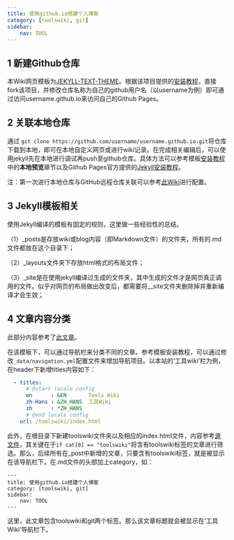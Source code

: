 ```yaml
---
title: 使用github.io搭建个人博客
category: [toolswiki, git]
sidebar:
    nav: TOOL
---
```


## 1 新建Github仓库

本Wiki网页模板为[JEKYLL-TEXT-THEME](https://github.com/kitian616/jekyll-TeXt-theme)。根据该项目提供的[安装教程](https://tianqi.name/jekyll-TeXt-theme/docs/zh/quick-start)，直接fork该项目，并修改仓库名称为自己的github用户名（以username为例）即可通过访问username.github.io来访问自己的Github Pages。

## 2 关联本地仓库

通过 `git clone https://github.com/username/username.github.io.git`将仓库下载到本地，即可在本地自定义网页或进行wiki记录。在完成相关编辑后，可以使用jekyll先在本地进行调试再push至github仓库。具体方法可以参考模板[安装教程](https://tianqi.name/jekyll-TeXt-theme/docs/zh/quick-start)中的**本地预览**章节以及Github Pages官方提供的[Jekyll安装教程](https://docs.github.com/en/pages/setting-up-a-github-pages-site-with-jekyll/creating-a-github-pages-site-with-jekyll)。

注：第一次进行本地仓库与GitHub远程仓库关联可以参考[此Wiki](https://codingcm.github.io/toolswiki/git/2021/12/30/githubKey.html)进行配置。

## 3 Jekyll模板相关

使用Jekyll编译的模板有固定的规则，这里做一些经验性的总结。

（1）_posts是存放wiki或blog内容（即Markdown文件）的文件夹，所有的.md文件都放在这个目录下；

（2）_layouts文件夹下存放html格式的布局文件；

（3）_site是在使用jekyll编译过生成的文件夹，其中生成的文件才是网页真正调用的文件。似乎对网页的布局做出改变后，都需要将__site文件夹删除掉并重新编译才会生效；

## 4 文章内容分类

此部分内容参考了[此文章](https://smartadpole.github.io/tool/blog/2021/01/18/TeXt-theme-head.html)。

在该模板下，可以通过导航栏来分类不同的文章。参考模板安装教程，可以通过修改`_data/navigation.yml`配置文件来增加导航项目。以本站的‘工具wiki’栏为例，在header下新增titles内容如下：

```yml
  - titles:
      # @start locale config
      en      : &EN       Tools Wiki
      zh-Hans : &ZH_HANS  工具Wiki
      zh      : *ZH_HANS
      # @end locale config
    url: /toolswiki/index.html
```

此外，在根目录下新建toolswiki文件夹以及相应的index.html文件，内容参考[源文件](https://github.com/CodingCM/codingcm.github.io/blob/master/toolswiki/index.html)，其关键在于`if cat[0] == "toolswiki"`将含有toolswiki标签的文章进行筛选。那么，后续所有在_post中新增的文章，只要含有toolswiki标签，就是被显示在该导航栏下。在.md文件的头部加上category，如：

```
---
title: 使用github.io搭建个人博客
category: [toolswiki, git]
sidebar:
    nav: TOOL
---
```

这里，此文章包含toolswiki和git两个标签。那么该文章标题就会被显示在‘工具Wiki’导航栏下。
